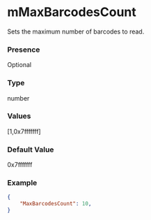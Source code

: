 # mMaxBarcodesCount

Sets the maximum number of barcodes to read.

### Presence

Optional

### Type

number

### Values

[1,0x7fffffff]

### Default Value

0x7fffffff

### Example

```JSON
{
    "MaxBarcodesCount": 10,
} 
```
